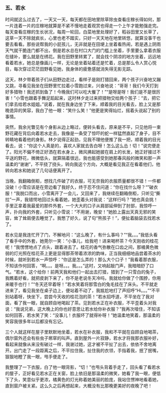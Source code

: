 ### 五、若水

时间就这么过去了，一天又一天，每天都在田地里除草除虫查看庄稼长得如何，那一片连着一片的庄稼地就算是不紧不慢地走着观赏也得走一个上午才能勉强走完。每天查看庄稼的生长状况，每周一轮回，白菜地里处理好了，稻谷田里又长草了，这草一天不除就疯长，心里也老不踏实，只好一天天地在地里转悠，就算没事干也要去看看。那些说帮我的小屁孩儿，无非就是在田埂上坐着看热闹，若是遇上阴雨天气就干脆连门都不出，倒是若水总在村口大门的门槛上坐着，手里要么拿着衣服在缝补，要么就是在绣花。我在田野里转累了，就会找个阴凉的地方坐着，远远地看着若水，她总是像画儿一样，无论是坐着站着还是忙着，总是那么令人赏心悦目，每次穿过茫茫田野看见她，我身体的疲惫感就消失得无影无踪。

这天，林夕带着孩子们从田野边走过，看样子是刚打猎回来，两个孩子兴奋地又蹦又跳，寻看见我坐在田野里忙拉着小雪跑过来，兴奋地说：“哥哥！我们今天打到好多猎物！我还抓到鱼了！今晚我们可以吃大餐了！”“是呀是呀！我们是不是很厉害！”小雪也跟着手舞足蹈起来，这时林夕走过来把猎物交给两个孩子：“去，把它们拿去给若水姐姐。”说着，就在我身边坐了下来，顺着我的目光看去，脸上又是那晚诡异的笑容，我白了他一眼：“笑什么笑！”他更是笑得灿烂，摇着头说起了别的事情。

突然，我余光瞥见有个身影从边上略过，便转头看去，原来是不平，只见他将一束野花藏在背后向着若水走去，我像是一条受了惊吓的蛇一样猛然直起了身子，目不转睛地看着他的身影。林夕说得正起劲，见我不理他便推了我一把，顺着我的目光看去，说：“你这个人真是的，喜欢人家就去告白呀！怎么这么怂！切！”说完便走了。阳光不偏不倚正好洒在若水身上，微风拂起她披在肩上的长发，她正好接过不平送的野花，微微低头，就算隔着很远，我也能感受到她那春风般的微笑和那一声温柔的“谢谢”，不平挠了挠头，转向我这个方向，大概是看见我正在看着他们，他转向若水和她说了几句话便离开了。

当晚，我翻箱倒柜，想找几件破了的衣服，可无奈我的衣服质量都很不错！一件都没破！小雪应该是在旁边看了我好久，终于忍不住问道：“你在找什么呀？“”破衣服！“我脱口而出，小雪离开了一会儿，又回来了，我继续在翻箱倒柜，只听见“撕拉”一声，我错愕地回过头看着她，她歪着头对我说：“这样行吗？”她也真会挑！手里正拿着我最爱的那件外套，一个大大的口子从肩部延伸到了肘部，我惊呼一声，扑向我的外套，只听见小雪说：“不用谢，晚安！”她脸上露出天真无邪的笑容，耸了耸肩便去睡觉了。我憋了好久，说了句“熊孩子！”，便扯着脑袋去找若水了。

若水见是我连忙开了门，不解地问：“这么晚了，有什么事吗？”“我。。。”我低头看了看手中的外套，她莞尔一笑：“小事儿，给我吧！进来喝杯茶？今天刚收的桂花呢！“我愣愣地点了点头，跟着进去了。桂花的香气弥散在口齿之间，那橘黄色微弱的灯光照在桂花茶上更是显得那茶带着浓浓的韵味，正当我细细地品尝着茶水的时候，就听到若水一声惊呼：“你这是怎么弄的！那么大个口子！”我看着那衣服，不知该作何回答，“啊。。。是呀。。。我。。。”这时，又响起敲门声，我暗暗舒了口气。“若水，这个给你！前两天我和他们一起出去打猎，猎到了一只雪白的兔子，我瞧着好看，就把皮剥下来了，你不是老说冬天冷吗，我就给你做了个围脖，你用来暖手也行！”“冬天还早着呀！”若水笑着将那雪白的兔毛挂在了床头。不平就走进来了，看见我坐在桌子边上，便站着不动了，我尴尬地打了声招呼“Hi。。。”“不平别站着呀，快坐下，尝尝今天收的桂花泡的茶！”若水招呼道，不平坐在了我对面，看了我一眼，就自顾自地喝起了茶。见到若水正在补衣服，不平歪着头对我说：“我说兄弟，这大晚上的你也好意思让若水给你补衣服？”我再次噎住，不知该如何回答，若水笑了笑：“没事儿！衣服坏了就得补呀！”她温柔地笑着，那温柔的笑容我很多年以后都没有忘记。

三个人就这样在屋子里默默地坐着，若水在补衣服，我和不平就在自顾自地喝茶，偶尔窗外还会有些虫子窸窣的叫声。直到屋外一片寂静，若水才将我那衣服补好，看起来就像从来没有破过一样，我谢过她，这才被不平扯了出去，依依不舍地离开。出门走了一段距离之后，不平拉住我，扯住我的衣领，手指着我，抿了抿嘴，狠狠地瞪了我一眼，甩手便走了。

我整理了一下衣服，白了他一眼背影，“切！”也甩头背着手走了，回头看了看若水的屋子，正好看见若水正在关窗，脸上依旧是那温柔的微笑，她看了我一眼，便低下了头，笑意似乎更浓，橘黄色的灯光称着她美丽的脸庞，我站住愣神地看着她，直到窗户被关紧。这么久之后再想起来，大概没有比那晚更美好的夜晚了吧！

